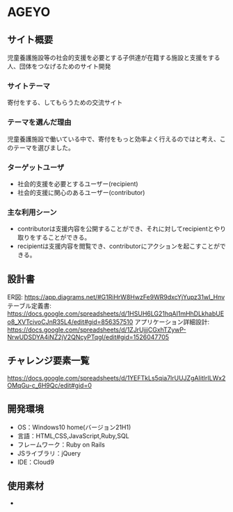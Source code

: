 # AGEYO

## サイト概要
 児童養護施設等の社会的支援を必要とする子供達が在籍する施設と支援をする人、団体をつなげるためのサイト開発

### サイトテーマ
 寄付をする、してもらうための交流サイト

### テーマを選んだ理由
 児童養護施設で働いている中で、寄付をもっと効率よく行えるのではと考え、このテーマを選びました。

### ターゲットユーザ
- 社会的支援を必要とするユーザー(recipient)
- 社会的支援に関心のあるユーザー(contributor)

### 主な利用シーン
- contributorは支援内容を公開することができ、それに対してrecipientとやり取りをすることができる。
- recipientは支援内容を閲覧でき、contributorにアクションを起こすことができる。

## 設計書
 ER図: https://app.diagrams.net/#G1RiHrW8HwzFe9WR9dxcYjYupz31wI_Hnv
 テーブル定義書: https://docs.google.com/spreadsheets/d/1HSUH6LG21hqAI1mHhDLkhabUEo8_XVTcivoCJnR35L4/edit#gid=856357510
 アプリケーション詳細設計: https://docs.google.com/spreadsheets/d/1ZJrUjjjCGxhTZywP-NrwUDSDYA4iNZ2jV2QNcyPTqgI/edit#gid=1526047705


## チャレンジ要素一覧
https://docs.google.com/spreadsheets/d/1YEFTkLs5qia7lrUUJZgAIitlrILWx2OMqGu-c_6H9Qc/edit#gid=0

## 開発環境
- OS：Windows10 home(バージョン21H1)
- 言語：HTML,CSS,JavaScript,Ruby,SQL
- フレームワーク：Ruby on Rails
- JSライブラリ：jQuery
- IDE：Cloud9

## 使用素材
-
